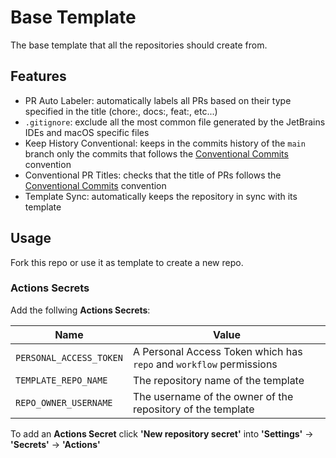 # Base Template 
The base template that all the repositories should create from.

## Features
- PR Auto Labeler: automatically labels all PRs based on their type specified in the title (chore:, docs:, feat:, etc...)
- `.gitignore`: exclude all the most common file generated by the JetBrains IDEs and macOS specific files
- Keep History Conventional: keeps in the commits history of the `main` branch only the commits that follows the [Conventional Commits][1] convention
- Conventional PR Titles: checks that the title of PRs follows the [Conventional Commits][1] convention
- Template Sync: automatically keeps the repository in sync with its template

## Usage
Fork this repo or use it as template to create a new repo.

### Actions Secrets
Add the follwing **Actions Secrets**:

| Name | Value |
|----|----|
| `PERSONAL_ACCESS_TOKEN` | A Personal Access Token which has `repo` and `workflow` permissions |
|`TEMPLATE_REPO_NAME` | The repository name of the template |
|`REPO_OWNER_USERNAME`| The username of the owner of the repository of the template |

To add an **Actions Secret** click **'New repository secret'** into **'Settings'** -> **'Secrets'** -> **'Actions'**


[1]: https://www.conventionalcommits.org/
